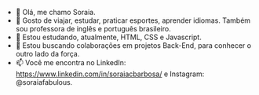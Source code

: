 - 👋 Olá, me chamo Soraia.
- 👀 Gosto de viajar, estudar, praticar esportes, aprender idiomas. Também sou professora de inglês e português brasileiro.
- 🌱 Estou estudando, atualmente, HTML, CSS e Javascript.
- 💞️ Estou buscando colaborações em projetos Back-End, para conhecer o outro lado da força.
- 📫 Você me encontra no LinkedIn: https://www.linkedin.com/in/soraiacbarbosa/ e Instagram: @soraiafabulous.

<!---
soraia-barbosa/soraia-barbosa is a ✨ special ✨ repository because its `README.md` (this file) appears on your GitHub profile.
You can click the Preview link to take a look at your changes.
--->
